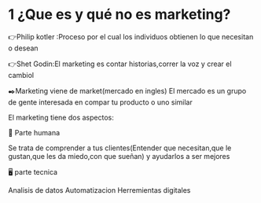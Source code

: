 # 1 ¿Que es y qué no es marketing?
:point_right:Philip kotler :Proceso por el cual los individuos obtienen lo que necesitan o desean 

:point_right:Shet Godin:El marketing es contar historias,correr la voz y crear el cambiol

:black_nib:Marketing viene de market(mercado en ingles)
El mercado es un grupo de gente interesada en compar tu producto  o uno similar 

El marketing tiene dos aspectos:

:person_fencing: Parte humana 

Se trata de comprender a tus clientes(Entender que necesitan,que le gustan,que les da miedo,con que sueñan) y ayudarlos a ser mejores

:desktop_computer: parte tecnica

Analisis de datos
Automatizacion
Herremientas digitales
